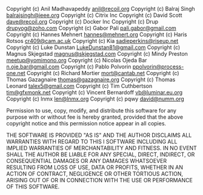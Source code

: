 Copyright (c) Anil Madhavapeddy <anil@recoil.org>
Copyright (c) Balraj Singh <balrajsingh@ieee.org>
Copyright (c) Citrix Inc
Copyright (c) David Scott <dave@recoil.org>
Copyright (c) Docker Inc
Copyright (c) Drup <drupyog@zoho.com>
Copyright (c) Gabor Pali <pali.gabor@gmail.com>
Copyright (c) Hannes Mehnert <hannes@mehnert.org>
Copyright (c) Haris Rotsos <cr409@cam.ac.uk>
Copyright (c) Kia <sadieperkins@riseup.net>
Copyright (c) Luke Dunstan <LukeDunstan81@gmail.com>
Copyright (c) Magnus Skjegstad <magnus@skjegstad.com>
Copyright (c) Mindy Preston <meetup@yomimono.org>
Copyright (c) Nicolas Ojeda Bar <n.oje.bar@gmail.com>
Copyright (c) Pablo Polvorin <ppolvorin@process-one.net>
Copyright (c) Richard Mortier <mort@cantab.net>
Copyright (c) Thomas Gazagnaire <thomas@gazagnaire.org>
Copyright (c) Thomas Leonard <talex5@gmail.com>
Copyright (c) Tim Cuthbertson <tim@gfxmonk.net>
Copyright (c) Vincent Bernardoff <vb@luminar.eu.org>
Copyright (c) lnmx <len@lnmx.org>
Copyright (c) pqwy <david@numm.org> 

Permission to use, copy, modify, and distribute this software for any
purpose with or without fee is hereby granted, provided that the above
copyright notice and this permission notice appear in all copies.

THE SOFTWARE IS PROVIDED "AS IS" AND THE AUTHOR DISCLAIMS ALL WARRANTIES
WITH REGARD TO THIS l SOFTWARE INCLUDING ALL IMPLIED WARRANTIES OF
MERCHANTABILITY AND FITNESS. IN NO EVENT SHALL THE AUTHOR BE LIABLE FOR
ANY SPECIAL, DIRECT, INDIRECT, OR CONSEQUENTIAL DAMAGES OR ANY DAMAGES
WHATSOEVER RESULTING FROM LOSS OF USE, DATA OR PROFITS, WHETHER IN AN
ACTION OF CONTRACT, NEGLIGENCE OR OTHER TORTIOUS ACTION, ARISING OUT OF
OR IN CONNECTION WITH THE USE OR PERFORMANCE OF THIS SOFTWARE.
